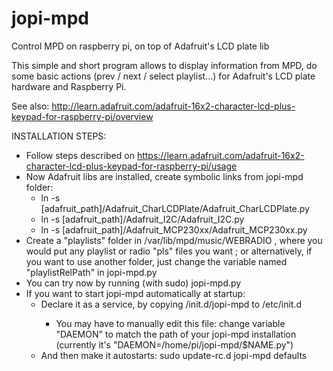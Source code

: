 jopi-mpd
========

Control MPD on raspberry pi, on top of Adafruit's LCD plate lib

This simple and short program allows to display information from MPD, do some basic actions (prev / next / select playlist...) for Adafruit's LCD plate hardware and Raspberry Pi.

See also: http://learn.adafruit.com/adafruit-16x2-character-lcd-plus-keypad-for-raspberry-pi/overview


INSTALLATION STEPS:
* Follow steps described on https://learn.adafruit.com/adafruit-16x2-character-lcd-plus-keypad-for-raspberry-pi/usage
* Now Adafruit libs are installed, create symbolic links from jopi-mpd folder:
  * ln -s [adafruit_path]/Adafruit_CharLCDPlate/Adafruit_CharLCDPlate.py
  * ln -s [adafruit_path]/Adafruit_I2C/Adafruit_I2C.py
  * ln -s [adafruit_path]/Adafruit_MCP230xx/Adafruit_MCP230xx.py
* Create a "playlists" folder in /var/lib/mpd/music/WEBRADIO , where you would put any playlist or radio "pls" files you want ; or alternatively, if you want to use another folder, just change the variable named "playlistRelPath" in jopi-mpd.py
* You can try now by running (with sudo) jopi-mpd.py
* If you want to start jopi-mpd automatically at startup:
  * Declare it as a service, by copying <jopi-mpd path>/init.d/jopi-mpd to /etc/init.d
    * You may have to manually edit this file: change variable "DAEMON" to match the path of your jopi-mpd installation (currently it's "DAEMON=/home/pi/jopi-mpd/$NAME.py")
  * And then make it autostarts: sudo update-rc.d jopi-mpd defaults

